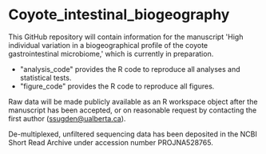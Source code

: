 # Coyote_intestinal_biogeography
This GitHub repository will contain information for the manuscript 'High individual variation in a biogeographical profile of the coyote gastrointestinal microbiome,' which is currently in preparation.

<ul>
  <li>"analysis_code" provides the R code to reproduce all analyses and statistical tests.</li>
  <li>"figure_code" provides the R code to reproduce all figures.</li>
  </ul>
  
Raw data will be made publicly available as an R workspace object after the manuscript has been accepted, or on reasonable request by contacting the first author (ssugden@ualberta.ca).

De-multiplexed, unfiltered sequencing data has been deposited in the NCBI Short Read Archive under accession number PROJNA528765.

